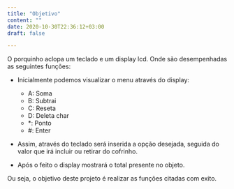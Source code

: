 ```yaml
---
title: "Objetivo"
content: ""
date: 2020-10-30T22:36:12+03:00
draft: false

---
```


O porquinho aclopa um teclado e um display lcd. Onde são desempenhadas as seguintes funções:

* Inicialmente podemos visualizar o menu através do display:  
	* A: Soma 
	* B: Subtrai
	* C: Reseta
	* D: Deleta char
	* *: Ponto
	* #: Enter
	
* Assim, através do teclado será inserida a opção desejada, seguida do valor que irá incluir ou retirar do cofrinho.
	
* Após o feito o display mostrará o total presente no objeto.

Ou seja, o objetivo deste projeto é realizar as funções citadas com exito.

